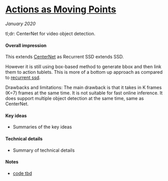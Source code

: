 # [Actions as Moving Points](https://arxiv.org/abs/2001.04608) 

_January 2020_

tl;dr: CenterNet for video object detection.

#### Overall impression
This extends [CenterNet](centernet.md) as Recurrent SSD extends SSD.

However it is still using box-based method to generate bbox and then link them to action tublets. This is more of a bottom up approach as compared to [recurrent ssd](recurrent_ssd.md).

Drawbacks and limitations: The main drawback is that it takes in K frames (K=7) frames at the same time. It is not suitable for fast online inference. It does support multiple object detection at the same time, same as CenterNet. 

#### Key ideas
- Summaries of the key ideas

#### Technical details
- Summary of technical details

#### Notes
- [code tbd](https://github.com/mcg2019/MOC-Detector)

